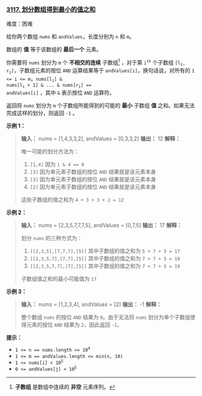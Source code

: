 ### [3117\. 划分数组得到最小的值之和](https://leetcode.cn/problems/minimum-sum-of-values-by-dividing-array/)

难度：困难

给你两个数组 `nums` 和 `andValues`，长度分别为 `n` 和 `m`。

数组的 **值** 等于该数组的 **最后一个** 元素。

你需要将 `nums` 划分为 `m` 个 **不相交的连续** 子数组[^1] ，对于第 <code>i<sup>th</sup></code> 个子数组 <code>[l<sub>i</sub>, r<sub>i</sub>]</code>，子数组元素的按位 `AND` 运算结果等于 `andValues[i]`，换句话说，对所有的 `1 <= i <= m`，<code>nums[l<sub>i</sub>] & nums[l<sub>i</sub> + 1] & ... & nums[r<sub>i</sub>] == andValues[i]</code> ，其中 `&` 表示按位 `AND` 运算符。

返回将 `nums` 划分为 `m` 个子数组所能得到的可能的 **最小** 子数组 **值** 之和。如果无法完成这样的划分，则返回 `-1` 。

**示例 1：**

> **输入：** nums = [1,4,3,3,2], andValues = [0,3,3,2]
> **输出：** 12
> **解释：**
>
> 唯一可能的划分方法为：
>
> 1. `[1,4]` 因为 `1 & 4 == 0`
> 2. `[3]` 因为单元素子数组的按位 `AND` 结果就是该元素本身
> 3. `[3]` 因为单元素子数组的按位 `AND` 结果就是该元素本身
> 4. `[2]` 因为单元素子数组的按位 `AND` 结果就是该元素本身
>
> 这些子数组的值之和为 `4 + 3 + 3 + 2 = 12`

**示例 2：**

> **输入：** nums = [2,3,5,7,7,7,5], andValues = [0,7,5]
> **输出：** 17
> **解释：**
>
> 划分 `nums` 的三种方式为：
>
> 1. `[[2,3,5],[7,7,7],[5]]` 其中子数组的值之和为 `5 + 7 + 5 = 17`
> 2. `[[2,3,5,7],[7,7],[5]]` 其中子数组的值之和为 `7 + 7 + 5 = 19`
> 3. `[[2,3,5,7,7],[7],[5]]` 其中子数组的值之和为 `7 + 7 + 5 = 19`
>
> 子数组值之和的最小可能值为 `17`

**示例 3：**

> **输入：** nums = [1,2,3,4], andValues = [2]
> **输出：** -1
> **解释：**
>
> 整个数组 `nums` 的按位 `AND` 结果为 `0`。由于无法将 `nums` 划分为单个子数组使得元素的按位 `AND` 结果为 `2`，因此返回 `-1`。

**提示：**

- <code>1 <= n == nums.length <= 10<sup>4</sup></code>
- <code>1 <= m == andValues.length <= min(n, 10)</code>
- <code>1 <= nums[i] < 10<sup>5</sup></code>
- <code>0 <= andValues[j] < 10<sup>5</sup></code>

[^1]: **子数组** 是数组中连续的 **非空** 元素序列。
